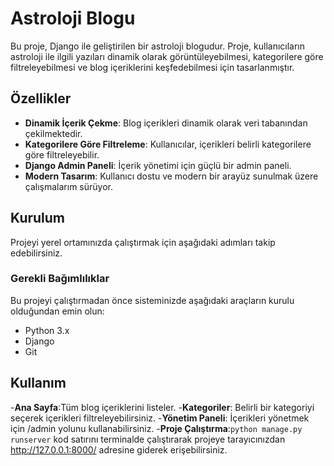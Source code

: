 # Astroloji Blogu

Bu proje, Django ile geliştirilen bir astroloji blogudur. Proje, kullanıcıların astroloji ile ilgili yazıları dinamik olarak görüntüleyebilmesi, kategorilere göre filtreleyebilmesi ve blog içeriklerini keşfedebilmesi için tasarlanmıştır.

## Özellikler

- **Dinamik İçerik Çekme**: Blog içerikleri dinamik olarak veri tabanından çekilmektedir.
- **Kategorilere Göre Filtreleme**: Kullanıcılar, içerikleri belirli kategorilere göre filtreleyebilir.
- **Django Admin Paneli**: İçerik yönetimi için güçlü bir admin paneli.
- **Modern Tasarım**: Kullanıcı dostu ve modern bir arayüz sunulmak üzere çalışmalarım sürüyor.

## Kurulum

Projeyi yerel ortamınızda çalıştırmak için aşağıdaki adımları takip edebilirsiniz.

### Gerekli Bağımlılıklar

Bu projeyi çalıştırmadan önce sisteminizde aşağıdaki araçların kurulu olduğundan emin olun:

- Python 3.x
- Django
- Git

## Kullanım
-**Ana Sayfa**:Tüm blog içeriklerini listeler.
-**Kategoriler**: Belirli bir kategoriyi seçerek içerikleri filtreleyebilirsiniz.
-**Yönetim Paneli**: İçerikleri yönetmek için /admin yolunu kullanabilirsiniz.
-**Proje Çalıştırma**:```python manage.py runserver``` kod satırını terminalde çalıştırarak projeye tarayıcınızdan http://127.0.0.1:8000/ adresine giderek erişebilirsiniz.
